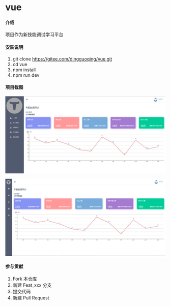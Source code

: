# vue

#### 介绍
项目作为新技能调试学习平台

#### 安装说明
1. git clone https://gitee.com/dingguoqing/vue.git
2. cd vue
3. npm install
4. npm run dev

#### 项目截图

![首页](https://github.com/dingguoqing513/vue-iview/blob/master/screen/screen01.png)

![菜单折叠后](https://github.com/dingguoqing513/vue-iview/blob/master/screen/screen02.png)

#### 参与贡献

1. Fork 本仓库
2. 新建 Feat_xxx 分支
3. 提交代码
4. 新建 Pull Request
